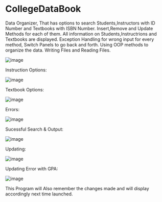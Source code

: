 # CollegeDataBook
Data Organizer, That has options to search Students,Instructors with ID Number and Textbooks with ISBN Number. 
Insert,Remove and Update Methods for each of them. All information on Students,Instructrions and Textbooks are displayed.
Exception Handling for wrong input for every method, Switch Panels to go back and forth. Using OOP methods to organize the data. 
Writing Files and Reading Files.

![image](https://user-images.githubusercontent.com/100721307/165644767-94376ed6-15a2-48dc-90a4-c8f7fd62728b.png)

Instruction Options: 

![image](https://user-images.githubusercontent.com/100721307/165644809-57213040-7008-42b5-af19-3deff01ad5ba.png)

Textbook Options: 

![image](https://user-images.githubusercontent.com/100721307/165644862-4e8d3123-2ee1-4bd2-9c19-f2af879696e9.png)

Errors: 

![image](https://user-images.githubusercontent.com/100721307/165644923-d2fba329-3ace-4e3f-ade5-1f5dedddc319.png)
 
Sucessful Search & Output: 

![image](https://user-images.githubusercontent.com/100721307/165645027-c23fd047-c246-4b54-8b0a-503594b934a0.png)

Updating:

![image](https://user-images.githubusercontent.com/100721307/165645106-80f75665-7fd2-4dce-87e1-821a4bab1658.png)

Updating Error with GPA: 

![image](https://user-images.githubusercontent.com/100721307/165645155-340335dd-c675-4ac2-82c9-315aa694b6b3.png)

This Program will Also remember the changes made and will display accordingly next time launched. 

